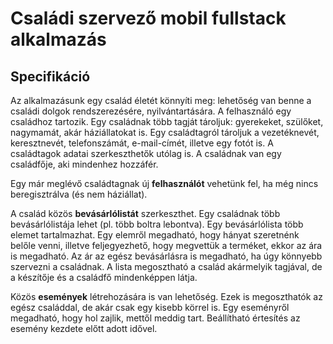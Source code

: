 # **Családi szervező mobil fullstack alkalmazás**

## Specifikáció

Az alkalmazásunk egy család életét könnyíti meg: lehetőség van benne a családi dolgok rendszerezésére, nyilvántartására.
A felhasználó egy családhoz tartozik. Egy családnak több tagját tároljuk: gyerekeket, szülőket, nagymamát, akár háziállatokat is. Egy családtagról tároljuk a vezetéknevét, keresztnevét, telefonszámát, e-mail-címét, illetve egy fotót is. A családtagok adatai szerkeszthetők utólag is. A családnak van egy családfője, aki mindenhez hozzáfér.

Egy már meglévő családtagnak új **felhasználót** vehetünk fel, ha még nincs beregisztrálva (és nem háziállat).

A család közös **bevásárlólistát** szerkeszthet. Egy családnak több bevásárlólistája lehet (pl. több boltra lebontva). Egy bevásárlólista több elemet tartalmazhat. Egy elemről megadható, hogy hányat szeretnénk belőle venni, illetve feljegyezhető, hogy megvettük a terméket, ekkor az ára is megadható. Az ár az egész bevásárlásra is megadható, ha úgy könnyebb szervezni a családnak. A lista megosztható a család akármelyik tagjával, de a készítője és a családfő mindenképpen látja.

Közös **események** létrehozására is van lehetőség. Ezek is megoszthatók az egész családdal, de akár csak egy kisebb körrel is. Egy eseményről megadható, hogy hol zajlik, mettől meddig tart. Beállítható értesítés az esemény kezdete előtt adott idővel.